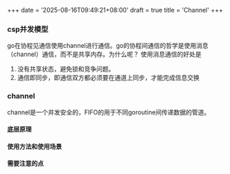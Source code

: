 +++
date = '2025-08-16T09:49:21+08:00'
draft = true
title = 'Channel'
+++
### csp并发模型
go在协程见通信使用channel进行通信。go的协程间通信的哲学是使用消息（channel）通信，而不是共享内存。为什么呢？
使用消息通信的好处是
1. 没有共享状态，避免锁和竞争问题。
2. 通信即同步，即通信双方都必须要在通道上同步，才能完成信息交换
### channel
channel是一个并发安全的，FIFO的用于不同goroutine间传递数据的管道。
#### 底层原理
#### 使用方法和使用场景
#### 需要注意的点
